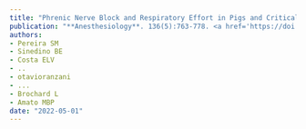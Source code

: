 ```yaml
---
title: "Phrenic Nerve Block and Respiratory Effort in Pigs and Critically Ill Patients with Acute Lung Injury"
publication: "**Anesthesiology**. 136(5):763-778. <a href='https://doi.org/10.1097/aln.0000000000004161' target='_blank' rel='noopener noreferrer'>10.1097/aln.0000000000004161</a>"
authors:
- Pereira SM
- Sinedino BE
- Costa ELV
- ..
- otavioranzani
- ...
- Brochard L
- Amato MBP
date: "2022-05-01"
---
```

